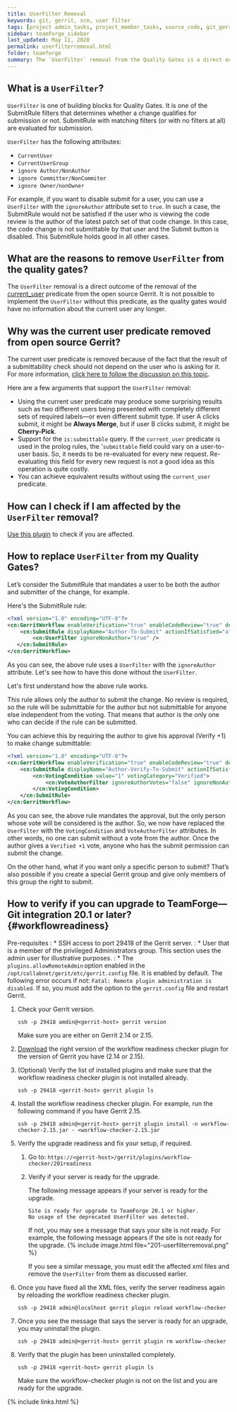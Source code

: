 ```yaml
---
title: UserFilter Removal 
keywords: git, gerrit, scm, user filter
tags: [project admin_tasks, project_member_tasks, source_code, git_gerrit, scm]
sidebar: teamforge_sidebar
last_updated: May 11, 2020
permalink: userfilterremoval.html
folder: teamforge
summary: The `UserFilter` removal from the Quality Gates is a direct outcome of the removal of the `current_user` predicate from the open source Gerrit.
---
```


## What is a `UserFilter`?
`UserFilter` is one of building blocks for Quality Gates. It is one of the SubmitRule filters that determines whether a change qualifies for submission or not. SubmitRule with matching filters (or with no filters at all) are evaluated for submission. 

<!-- `UserFilter` is a part of SubmitRule which is a building block for Quality Gates. The SubmitRule is a rule that is evaluated to decide when a given change can be submitted. 
Only SubmitRule whose filters match (or have no filters) will be evaluated. `UserFilter` is one of the filters that can be used to decide which SubmitRule will be evaluated. -->

`UserFilter` has the following attributes:
* `CurrentUser`
* `CurrentUserGroup`
* `ignore Author/NonAuthor`
* `ignore Committer/NonCommiter`
* `ignore Owner/nonOwner`

For example, if you want to disable submit for a user, you can use a `UserFilter` with the `ignoreAuthor` attribute set to `true`. In such a case, the SubmitRule would not be satisfied if the user who is viewing the code review is the author of the latest patch set of that code change. In this case, the code change is not submittable by that user and the Submit button is disabled. This SubmitRule holds good in all other cases. 
 
## What are the reasons to remove `UserFilter` from the quality gates?

The `UserFilter` removal is a direct outcome of the removal of the [current_user](https://gerrit-review.googlesource.com/c/gerrit/+/143251) predicate from the open source Gerrit. It is not possible to implement the `UserFilter` without this predicate, as the quality gates would have no information about the current user any longer.

## Why was the current user predicate removed from open source Gerrit?

The current user predicate is removed because of the fact that the result of a submittability check should not depend on the user who is asking for it. For more information, [click here to follow the discussion on this topic](https://groups.google.com/forum/#!msg/repo-discuss/vW6XhUOkqik/Ea4pco6vlCQJ). 

Here are a few arguments that support the `UserFilter` removal:

* Using the current user predicate may produce some surprising results such as two different users being presented with completely different sets of required labels—or even different submit type.  If user A clicks submit, it might be **Always Merge**, but if user B clicks submit, it might be **Cherry-Pick**.
* Support for the `is:submittable` query. If the `current_user` predicate is used in the prolog rules, the '`submittable` field could vary on a user-to-user basis. So, it needs to be re-evaluated for every new request. Re-evaluating this field for every new request is not a good idea as this operation is quite costly.
* You can achieve equivalent results without using the `current_user` predicate.

## How can I check if I am affected by the `UserFilter` removal?

[Use this plugin](https://ctf.open.collab.net/sf/go/projects.sfdl/frs.collabnet_teamforge_git_integrat.20_1_workflow_readiness_checker) to check if you are affected.

## How to replace `UserFilter` from my Quality Gates?

Let’s consider the SubmitRule that mandates a user to be both the author and submitter of the change, for example. 

Here's the SubmitRule rule:

```xml
<?xml version="1.0" encoding="UTF-8"?>
<cn:GerritWorkflow enableVerification="true" enableCodeReview="true" description="Only the author can submit the change, others can still informally review and verify" name="Author only"  version="1" xsi:schemaLocation="http://www.collab.net/gerritworkflow gerritworkflow.xsd" xmlns:cn="http://www.collab.net/gerritworkflow" xmlns:xsi="http://www.w3.org/2001/XMLSchema-instance">
	<cn:SubmitRule displayName="Author-To-Submit" actionIfSatisfied="allow">
		<cn:UserFilter ignoreNonAuthor="true" />
   </cn:SubmitRule>
</cn:GerritWorkflow>
 ````

As you can see, the above rule uses a `UserFilter` with the `ignoreAuthor` attribute. Let's see how to have this done without the `UserFilter`. 

Let's first understand how the above rule works. 

This rule allows only the author to submit the change. No review is required, so the rule will be submittable for the author but not submittable for anyone else independent from the voting. That means that author is the only one who can decide if the rule can be submitted.

You can achieve this by requiring the author to give his approval (Verify +1) to make change submittable:

```xml
<?xml version="1.0" encoding="UTF-8"?>
<cn:GerritWorkflow enableVerification="true" enableCodeReview="true" description="The change can only be submitted if the author has verified it, others can still informally review and verify" name="Author only" version="1" xsi:schemaLocation="http://www.collab.net/gerritworkflow gerritworkflow.xsd" xmlns:cn="http://www.collab.net/gerritworkflow" xmlns:xsi="http://www.w3.org/2001/XMLSchema-instance">
	<cn:SubmitRule displayName="Author-Verify-To-Submit" actionIfSatisfied="allow">
		<cn:VotingCondition value="1" votingCategory="Verified">
			<cn:VoteAuthorFilter ignoreAuthorVotes="false" ignoreNonAuthorVotes="true" />
		</cn:VotingCondition>
	</cn:SubmitRule>
</cn:GerritWorkflow>
 ````

As you can see, the above rule mandates the approval, but the only person whose vote will be considered is the author. So, we now have replaced the `UserFilter` with the `VotingCondition` and `VoteAuthorFilter` attributes. In other words, no one can submit without a vote from the author. Once the author gives a `Verified +1` vote, anyone who has the submit permission can submit the change.

On the other hand, what if you want only a specific person to submit? That’s also possible if you create a special Gerrit group and give only members of this group the right to submit.

## How to verify if you can upgrade to TeamForge—Git integration 20.1 or later? {#workflowreadiness}

Pre-requisites
: * SSH access to port 29418 of the Gerrit server.
: * User that is a member of the privileged Administrators group. This section uses the admin user for illustrative purposes.
: * The `plugins.allowRemoteAdmin` option enabled in the `/opt/collabnet/gerit/etc/gerrit.config` file. It is enabled by default. The following error occurs if not: `Fatal: Remote plugin administration is disabled`. If so, you must add the option to the `gerrit.config` file and restart Gerrit. 

1. Check your Gerrit version. 
   ```shell
   ssh -p 29418 amdin@<gerrit-host> gerrit version 
   ````

   Make sure you are either on Gerrit 2.14 or 2.15. 

2. [Download](https://ctf.open.collab.net/sf/go/projects.sfdl/frs.collabnet_teamforge_git_integrat.20_1_workflow_readiness_checker) the right version of the workflow readiness checker plugin for the version of Gerrit you have (2.14 or 2.15).
 
3. (Optional) Verify the list of installed plugins and make sure that the workflow readiness checker plugin is not installed already.
   ```shell
   ssh -p 29418 <gerrit-host> gerrit plugin ls 
   ````

4. Install the workflow readiness checker plugin. For example, run the following command if you have Gerrit 2.15.
   ```shell
   ssh -p 29418 admin@<gerrit-host> gerrit plugin install -n workflow-checker-2.15.jar - <workflow-checker-2.15.jar 
   ````

5. Verify the upgrade readiness and fix your setup, if required. 
   1. Go to: `https://<gerrit-host>/gerrit/plugins/workflow-checker/201readiness`
   2. Verify if your server is ready for the upgrade. 

      The following message appears if your server is ready for the upgrade. 
      ```shell
      Site is ready for upgrade to TeamForge 20.1 or higher.
      No usage of the deprecated UserFilter was detected. 
      ````

      If not, you may see a message that says your site is not ready. For example, the following message appears if the site is not ready for the upgrade. 
      {% include image.html file="201-userfilterremoval.png" %}

      If you see a similar message, you must edit the affected xml files and remove the `UserFilter` from them as discussed earlier. 

6. Once you have fixed all the XML files, verify the server readiness again by reloading the workflow readiness checker plugin.
   ```shell
   ssh -p 29418 admin@localhost gerrit plugin reload workflow-checker
   ````

7. Once you see the message that says the server is ready for an upgrade, you may uninstall the plugin.
   ```shell
   ssh -p 29418 admin@<gerrit-host> gerrit plugin rm workflow-checker  
   ````

8. Verify that the plugin has been uninstalled completely. 
   ```shell
   ssh -p 29418 <gerrit-host> gerrit plugin ls 
   ````

   Make sure the workflow-checker plugin is not on the list and you are ready for the upgrade.

{% include links.html %}